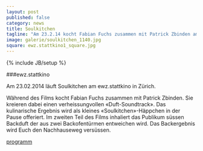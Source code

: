 ```yaml
---
layout: post
published: false
category: news
title: Soulkitchen
tagline: "Am 23.2.14 kocht Fabian Fuchs zusammen mit Patrick Zbinden am ewz.stattkino in Zürich."
image: galerie/soulkitchen_1140.jpg
square: ewz.stattkino1_square.jpg
---
```



{% include JB/setup %}

###ewz.stattkino

Am 23.02.2014 läuft Soulkitchen am ewz.stattkino in Zürich.

<!-- ![](/assets/images/galerie/soulkitchen_1000.jpg) -->

Während des Films kocht Fabian Fuchs zusammen mit Patrick Zbinden. Sie kreieren dabei einen verheissungvollen «Duft-Soundtrack». Das kulinarische Ergebnis wird als kleines «Soulkitchen»-Häppchen in der Pause offeriert. Im zweiten Teil des Films inhaliert das Publikum süssen Backduft der aus zwei Backofentürmen entweichen wird. Das Backergebnis wird Euch den Nachhauseweg versüssen.

[programm](http://ewz.stattkino.com/2014/de/programm.html#lentr20)
